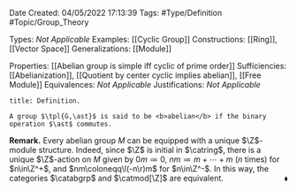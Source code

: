 <div class="topSpace"></div>

Date Created: 04/05/2022 17:13:39
Tags: #Type/Definition #Topic/Group_Theory

Types: <i>Not Applicable</i>
Examples: [[Cyclic Group]]
Constructions: [[Ring]], [[Vector Space]]
Generalizations: [[Module]]

Properties: [[Abelian group is simple iff cyclic of prime order]]
Sufficiencies: [[Abelianization]], [[Quotient by center cyclic implies abelian]], [[Free Module]]
Equivalences: <i>Not Applicable</i>
Justifications: <i>Not Applicable</i>

``` ad-Definition
title: Definition.

A group $\tpl{G,\ast}$ is said to be <b>abelian</b> if the binary operation $\ast$ commutes.

```

<b>Remark.</b> Every abelian group $M$ can be equipped with a unique $\Z$-module structure. Indeed, since $\Z$ is initial in $\catring$, there is a unique $\Z$-action on $M$ given by $0m\coloneqq0$, $nm\coloneqq m+\cdots+m$ ($n$ times) for $n\in\Z^+$, and $nm\coloneqq\l(-n\r)m$ for $n\in\Z^-$. In this way, the categories $\catabgrp$ and $\catmod[\Z]$ are equivalent.<span style="float:right;">$\blacklozenge$</span>
